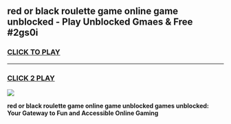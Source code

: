 
## red or black roulette game online game unblocked - Play Unblocked Gmaes & Free #2gs0i
<h3>
<a href="https://news.freeplayer.one?title=red_or_black_roulette_game_online_game_unblocked&ref=03M">CLICK TO PLAY</a></h3>
<hr>

<h3>
<a href="https://news.freeplayer.one?title=red_or_black_roulette_game_online_game_unblocked&ref=03M">CLICK 2 PLAY</a>
  
</h3>

<a href="https://news.freeplayer.one?title=red_or_black_roulette_game_online_game_unblocked&ref=03M"><img src="https://clearcache.store/games.png"></a>


**red or black roulette game online game unblocked games unblocked: Your Gateway to Fun and Accessible Online Gaming**
